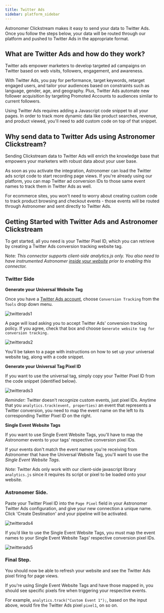 ```yaml
---
title: Twitter Ads
sidebar: platform_sidebar
---
```


Astronomer Clickstream makes it easy to send your data to Twitter Ads. Once you follow the steps below, your data will be routed through our platform and pushed to Twitter Ads in the appropriate format. 

## What are Twitter Ads and how do they work?

Twitter ads empower marketers to develop targeted ad campaigns on Twitter based on web visits, followers, engagement, and awareness. 

With Twitter Ads, you pay for performance, target keywords, retarget engaged users, and tailor your audiences based on constraints such as language, gender, age, and geography. Plus, Twitter Ads automate new follower acquisition by targeting Promoted Accounts to audiences similar to current followers. 

Using Twitter Ads requires adding a Javascript code snippet to all your pages. In order to track more dynamic data like product searches, revenue, and product viewed, you'll need to add custom code on top of that snippet.

## Why send data to Twitter Ads using Astronomer Clickstream?

Sending Clickstream data to Twitter Ads will enrich the knowledge base that empowers your marketers with robust data about your user base.  

As soon as you activate the integration, Astronomer can load the Twitter ads script code to start recording page views. If you're already using our platform, you can map Twitter ad conversion IDs to those same event names to track them in Twitter Ads as well. 

For ecommerce sites, you won't need to worry about creating custom code to track product browsing and checkout events - those events will be routed through Astronomer and sent directly to Twitter Ads.

## Getting Started with Twitter Ads and Astronomer Clickstream

To get started, all you need is your Twitter Pixel ID, which you can retrieve by creating a Twitter Ads conversion tracking website tag.

Note: *This connector supports client-side analytics.js only.  You also need to have instrumented Astronomer [inside your website](../sources/analyticsjs.md) prior to enabling this connector.*

### Twitter Side

**Generate your Universal Website Tag**

Once you have a [Twitter Ads account](https://ads.twitter.com/),  choose `Conversion Tracking` from the `Tools` drop down menu. 

![twitterads1](../../../images/twitterads1.png)

A page will load asking you to accept Twitter Ads' conversion tracking policy. If you agree, check that box and choose `Generate website tag for conversion tracking.`

![twitterads2](../../../images/twitterads2.png)

You'll be taken to a page with instructions on how to set up your universal website tag, along with a code snippet. 

**Generate your Universal Tag Pixel ID**

If you want to use the universal tag, simply copy your Twitter Pixel ID from the code snippet (identified below).

![twitterads3](../../../images/twitterads3.png)

*Reminder:* Twitter doesn't recognize custom events, just pixel IDs. Anytime that you `analytics.track(event, properties)` an event that represents a Twitter conversion, you need to map the event name on the left to its corresponding Twitter Pixel ID on the right.  

**Single Event Website Tags**

If you want to use Single Event Website Tags, you'll have to map the Astronomer events to your tags' respective conversion pixel IDs. 

If your events don't match the event names you're receiving from Astronomer that have the Universal Website Tag, you'll want to use the *Single Event Website Tags*.

*Note:* Twitter Ads only work with our client-side javascript library `analytics.js` since it requires its script or pixel to be loaded onto your website. 

### Astronomer Side. 

Paste your Twitter Pixel ID into the `Page Pixel` field in your Astronomer Twitter Ads configuration, and give your new connection a unique name. Click 'Create Destination' and your pipeline will be activated. 

![twitterads4](../../../images/twitterads4.png)

If you’d like to use the Single Event Website Tags, you must map the event names to your Single Event Website Tags’ respective conversion pixel IDs. 

![twitterads5](../../../images/twitterads5.png)

### Final Step. 
You should now be able to refresh your website and see the Twitter Ads pixel firing for page views.

If you're using Single Event Website Tags and have those mapped in, you should see specific pixels fire when triggering your respective events. 

 For example, `analytics.track("Custom Event 1");`, based on the input above, would fire the Twitter Ads pixel `pixel1`, on so on.

 
